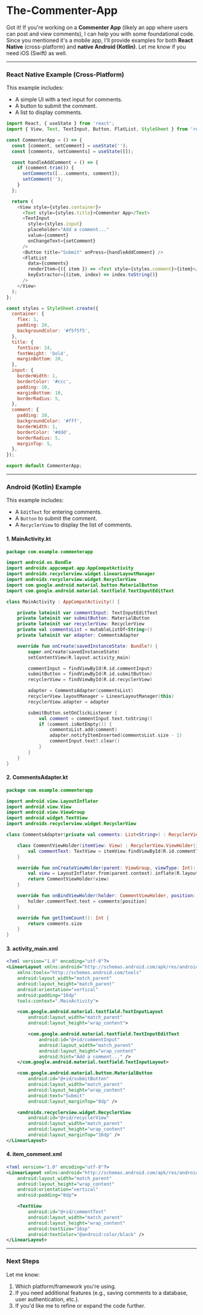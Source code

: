 # The-Commenter-App
Got it! If you're working on a **Commenter App** (likely an app where users can post and view comments), I can help you with some foundational code. Since you mentioned it's a mobile app, I'll provide examples for both **React Native** (cross-platform) and **native Android (Kotlin)**. Let me know if you need iOS (Swift) as well.

---

### **React Native Example (Cross-Platform)**

This example includes:
- A simple UI with a text input for comments.
- A button to submit the comment.
- A list to display comments.

```javascript
import React, { useState } from 'react';
import { View, Text, TextInput, Button, FlatList, StyleSheet } from 'react-native';

const CommenterApp = () => {
  const [comment, setComment] = useState('');
  const [comments, setComments] = useState([]);

  const handleAddComment = () => {
    if (comment.trim()) {
      setComments([...comments, comment]);
      setComment('');
    }
  };

  return (
    <View style={styles.container}>
      <Text style={styles.title}>Commenter App</Text>
      <TextInput
        style={styles.input}
        placeholder="Add a comment..."
        value={comment}
        onChangeText={setComment}
      />
      <Button title="Submit" onPress={handleAddComment} />
      <FlatList
        data={comments}
        renderItem={({ item }) => <Text style={styles.comment}>{item}</Text>}
        keyExtractor={(item, index) => index.toString()}
      />
    </View>
  );
};

const styles = StyleSheet.create({
  container: {
    flex: 1,
    padding: 20,
    backgroundColor: '#f5f5f5',
  },
  title: {
    fontSize: 24,
    fontWeight: 'bold',
    marginBottom: 20,
  },
  input: {
    borderWidth: 1,
    borderColor: '#ccc',
    padding: 10,
    marginBottom: 10,
    borderRadius: 5,
  },
  comment: {
    padding: 10,
    backgroundColor: '#fff',
    borderWidth: 1,
    borderColor: '#ddd',
    borderRadius: 5,
    marginTop: 5,
  },
});

export default CommenterApp;
```

---

### **Android (Kotlin) Example**

This example includes:
- A `EditText` for entering comments.
- A `Button` to submit the comment.
- A `RecyclerView` to display the list of comments.

#### 1. **MainActivity.kt**
```kotlin
package com.example.commenterapp

import android.os.Bundle
import androidx.appcompat.app.AppCompatActivity
import androidx.recyclerview.widget.LinearLayoutManager
import androidx.recyclerview.widget.RecyclerView
import com.google.android.material.button.MaterialButton
import com.google.android.material.textfield.TextInputEditText

class MainActivity : AppCompatActivity() {

    private lateinit var commentInput: TextInputEditText
    private lateinit var submitButton: MaterialButton
    private lateinit var recyclerView: RecyclerView
    private val commentsList = mutableListOf<String>()
    private lateinit var adapter: CommentsAdapter

    override fun onCreate(savedInstanceState: Bundle?) {
        super.onCreate(savedInstanceState)
        setContentView(R.layout.activity_main)

        commentInput = findViewById(R.id.commentInput)
        submitButton = findViewById(R.id.submitButton)
        recyclerView = findViewById(R.id.recyclerView)

        adapter = CommentsAdapter(commentsList)
        recyclerView.layoutManager = LinearLayoutManager(this)
        recyclerView.adapter = adapter

        submitButton.setOnClickListener {
            val comment = commentInput.text.toString()
            if (comment.isNotEmpty()) {
                commentsList.add(comment)
                adapter.notifyItemInserted(commentsList.size - 1)
                commentInput.text?.clear()
            }
        }
    }
}
```

#### 2. **CommentsAdapter.kt**
```kotlin
package com.example.commenterapp

import android.view.LayoutInflater
import android.view.View
import android.view.ViewGroup
import android.widget.TextView
import androidx.recyclerview.widget.RecyclerView

class CommentsAdapter(private val comments: List<String>) : RecyclerView.Adapter<CommentsAdapter.CommentViewHolder>() {

    class CommentViewHolder(itemView: View) : RecyclerView.ViewHolder(itemView) {
        val commentText: TextView = itemView.findViewById(R.id.commentText)
    }

    override fun onCreateViewHolder(parent: ViewGroup, viewType: Int): CommentViewHolder {
        val view = LayoutInflater.from(parent.context).inflate(R.layout.item_comment, parent, false)
        return CommentViewHolder(view)
    }

    override fun onBindViewHolder(holder: CommentViewHolder, position: Int) {
        holder.commentText.text = comments[position]
    }

    override fun getItemCount(): Int {
        return comments.size
    }
}
```

#### 3. **activity_main.xml**
```xml
<?xml version="1.0" encoding="utf-8"?>
<LinearLayout xmlns:android="http://schemas.android.com/apk/res/android"
    xmlns:tools="http://schemas.android.com/tools"
    android:layout_width="match_parent"
    android:layout_height="match_parent"
    android:orientation="vertical"
    android:padding="16dp"
    tools:context=".MainActivity">

    <com.google.android.material.textfield.TextInputLayout
        android:layout_width="match_parent"
        android:layout_height="wrap_content">

        <com.google.android.material.textfield.TextInputEditText
            android:id="@+id/commentInput"
            android:layout_width="match_parent"
            android:layout_height="wrap_content"
            android:hint="Add a comment..." />
    </com.google.android.material.textfield.TextInputLayout>

    <com.google.android.material.button.MaterialButton
        android:id="@+id/submitButton"
        android:layout_width="match_parent"
        android:layout_height="wrap_content"
        android:text="Submit"
        android:layout_marginTop="8dp" />

    <androidx.recyclerview.widget.RecyclerView
        android:id="@+id/recyclerView"
        android:layout_width="match_parent"
        android:layout_height="wrap_content"
        android:layout_marginTop="16dp" />
</LinearLayout>
```

#### 4. **item_comment.xml**
```xml
<?xml version="1.0" encoding="utf-8"?>
<LinearLayout xmlns:android="http://schemas.android.com/apk/res/android"
    android:layout_width="match_parent"
    android:layout_height="wrap_content"
    android:orientation="vertical"
    android:padding="8dp">

    <TextView
        android:id="@+id/commentText"
        android:layout_width="match_parent"
        android:layout_height="wrap_content"
        android:textSize="16sp"
        android:textColor="@android:color/black" />
</LinearLayout>
```

---

### Next Steps
Let me know:
1. Which platform/framework you're using.
2. If you need additional features (e.g., saving comments to a database, user authentication, etc.).
3. If you'd like me to refine or expand the code further.
